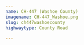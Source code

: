 ```yaml
---
name: CH-447 (Washoe County)
imagename: CH-447_Washoe.png
slug: ch447washoecounty
highwaytype: County Road

---
```

